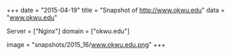 
+++
date = "2015-04-19"
title = "Snapshot of http://www.okwu.edu"
data = "www.okwu.edu"

Server = ["Nginx"]
domain = ["okwu.edu"]

  image = "snapshots/2015_16/www.okwu.edu.png"
+++
#
